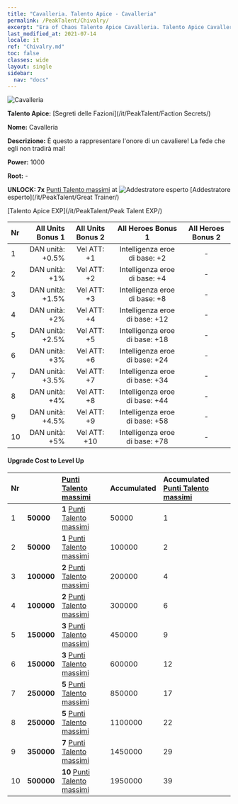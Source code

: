 ```yaml
---
title: "Cavalleria. Talento Apice - Cavalleria"
permalink: /PeakTalent/Chivalry/
excerpt: "Era of Chaos Talento Apice Cavalleria. Talento Apice Cavalleria. Cavalleria"
last_modified_at: 2021-07-14
locale: it
ref: "Chivalry.md"
toc: false
classes: wide
layout: single
sidebar:
  nav: "docs"
---
```


  ![Cavalleria](/images/pt/talent_3006.png)

  **Talento Apice:** [Segreti delle Fazioni](/it/PeakTalent/Faction Secrets/)

  **Nome:** Cavalleria

  **Descrizione:** È questo a rappresentare l'onore di un cavaliere! La fede che egli non tradirà mai!

  **Power:** 1000

  **Root:** -

  **UNLOCK: 7x** [Punti Talento massimi](/ItemsIT/con_934/) at ![Addestratore esperto](/images/pt/talent_3001.png) [Addestratore esperto](/it/PeakTalent/Great Trainer/)

  [Talento Apice EXP](/it/PeakTalent/Peak Talent EXP/)

  | Nr | All Units Bonus 1 | All Units Bonus 2 | All Heroes Bonus 1 | All Heroes Bonus 2 |
  |:---|--------------:|:-------------:|:-------------:|:-------------:|
  | 1 | DAN unità: +0.5% | Vel ATT: +1 | Intelligenza eroe di base: +2 | - |
  | 2 | DAN unità: +1% | Vel ATT: +2 | Intelligenza eroe di base: +4 | - |
  | 3 | DAN unità: +1.5% | Vel ATT: +3 | Intelligenza eroe di base: +8 | - |
  | 4 | DAN unità: +2% | Vel ATT: +4 | Intelligenza eroe di base: +12 | - |
  | 5 | DAN unità: +2.5% | Vel ATT: +5 | Intelligenza eroe di base: +18 | - |
  | 6 | DAN unità: +3% | Vel ATT: +6 | Intelligenza eroe di base: +24 | - |
  | 7 | DAN unità: +3.5% | Vel ATT: +7 | Intelligenza eroe di base: +34 | - |
  | 8 | DAN unità: +4% | Vel ATT: +8 | Intelligenza eroe di base: +44 | - |
  | 9 | DAN unità: +4.5% | Vel ATT: +9 | Intelligenza eroe di base: +58 | - |
  | 10 | DAN unità: +5% | Vel ATT: +10 | Intelligenza eroe di base: +78 | - |


#### Upgrade Cost to Level Up

  | Nr | <i class="fas fa-coins"/> | [Punti Talento massimi](/ItemsIT/con_934/) | Accumulated <i class="fas fa-coins"/> | Accumulated [Punti Talento massimi](/ItemsIT/con_934/) |
  |:---|:--------------|:-------------|:-------------|:-------------|
  | 1 | **50000** | **1** [Punti Talento massimi](/ItemsIT/con_934/) | 50000 | 1 |
  | 2 | **50000** | **1** [Punti Talento massimi](/ItemsIT/con_934/) | 100000 | 2 |
  | 3 | **100000** | **2** [Punti Talento massimi](/ItemsIT/con_934/) | 200000 | 4 |
  | 4 | **100000** | **2** [Punti Talento massimi](/ItemsIT/con_934/) | 300000 | 6 |
  | 5 | **150000** | **3** [Punti Talento massimi](/ItemsIT/con_934/) | 450000 | 9 |
  | 6 | **150000** | **3** [Punti Talento massimi](/ItemsIT/con_934/) | 600000 | 12 |
  | 7 | **250000** | **5** [Punti Talento massimi](/ItemsIT/con_934/) | 850000 | 17 |
  | 8 | **250000** | **5** [Punti Talento massimi](/ItemsIT/con_934/) | 1100000 | 22 |
  | 9 | **350000** | **7** [Punti Talento massimi](/ItemsIT/con_934/) | 1450000 | 29 |
  | 10 | **500000** | **10** [Punti Talento massimi](/ItemsIT/con_934/) | 1950000 | 39 |

